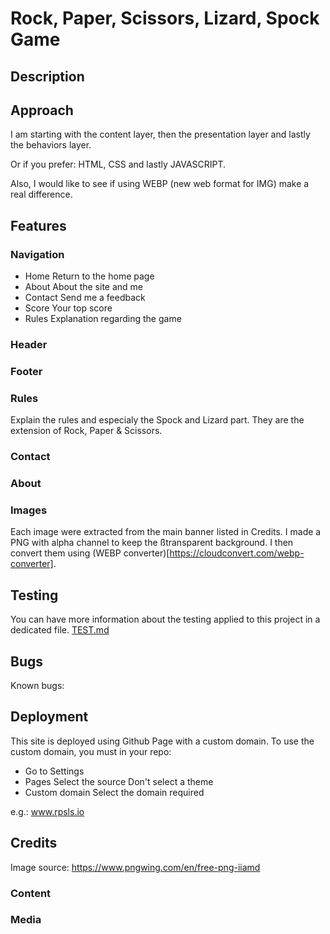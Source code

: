 # Rock, Paper, Scissors, Lizard, Spock Game

## Description

## Approach
I am starting with the content layer, then the presentation layer and lastly the  behaviors layer.

Or if you prefer: HTML, CSS and lastly JAVASCRIPT.

Also, I would like to see if using WEBP (new web format for IMG) make a real difference.
## Features
### Navigation

* Home
Return to the home page
* About
About the site and me
* Contact
Send me a feedback
* Score
Your top score
* Rules
Explanation regarding the game

### Header
### Footer
### Rules
Explain the rules and especialy the Spock and Lizard part. They are the extension of Rock, Paper & Scissors.

### Contact
### About

### Images
Each image were extracted from the main banner listed in Credits.
I made a PNG with alpha channel to keep the ßtransparent background.
I then convert them using (WEBP converter)[https://cloudconvert.com/webp-converter].


## Testing

You can have more information about the testing applied to this project in a dedicated file.
[TEST.md](TEST.md)

## Bugs
Known bugs:
## Deployment

This site is deployed using Github Page with a custom domain.
To use the custom domain, you must in your repo:

* Go to Settings
* Pages
    Select the source
    Don't select a theme
* Custom domain
    Select the domain required

e.g.: www.rpsls.io

## Credits
Image source: https://www.pngwing.com/en/free-png-iiamd

### Content

### Media
